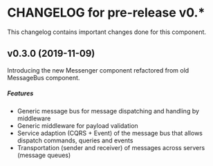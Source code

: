 # CHANGELOG for pre-release v0.*
This changelog contains important changes done for this component.

## v0.3.0 (2019-11-09)
Introducing the new Messenger component refactored from old MessageBus component.

##### Features

* Generic message bus for message dispatching and handling by middleware
* Generic middleware for payload validation
* Service adaption (CQRS + Event) of the message bus that allows dispatch commands, queries and events
* Transportation (sender and receiver) of messages across servers (message queues)